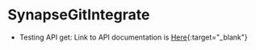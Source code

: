 # SynapseGitIntegrate

- Testing API get: Link to API documentation is [Here](https://learn.microsoft.com/en-us/rest/api/synapse/data-plane/pipeline/get-pipeline?view=rest-synapse-data-plane-2020-12-01&tabs=HTTP){:target="_blank"}
